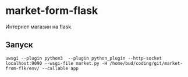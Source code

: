 # market-form-flask
Интернет магазин на flask.

## Запуск
```
uwsgi --plugin python3  --plugin python_plugin --http-socket localhost:9090 --wsgi-file market.py -H /home/bud/coding/git/market-from-flk/env/ --callable app
```
